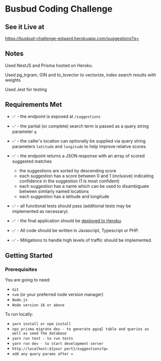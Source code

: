 # Busbud Coding Challenge

## See it Live at 

https://busbud-challenge-edward.herokuapp.com/suggestions?q=


## Notes

Used NestJS and Prisma hosted on Heroku. 

Used pg_trgram, GIN and to_tsvector to vectorize, index search results with weights 

Used Jest for testing

## Requirements Met 
- ✅ - the endpoint is exposed at `/suggestions`
- ✅ - the partial (or complete) search term is passed as a query string parameter `q`
- ✅ - the caller's location can optionally be supplied via query string parameters `latitude` and `longitude` to help improve relative scores
- ✅ - the endpoint returns a JSON response with an array of scored suggested matches
    - the suggestions are sorted by descending score
    - each suggestion has a score between 0 and 1 (inclusive) indicating confidence in the suggestion (1 is most confident)
    - each suggestion has a name which can be used to disambiguate between similarly named locations
    - each suggestion has a latitude and longitude
- ✅ - all functional tests should pass (additional tests may be implemented as necessary).
- ✅ - the final application should be [deployed to Heroku](https://devcenter.heroku.com/articles/getting-started-with-nodejs).

- ✅ - All code should be written in Javascript, Typescript or PHP.
- ✅ - Mitigations to handle high levels of traffic should be implemented.


## Getting Started

### Prerequisites

You are going to need:

- `Git`
- `nvm` (or your preferred node version manager)
- `Node.js`
- `Node version 16 or above`

To run locally: 

- `yarn install or npm install`
- `npx prisma migrate dev - to generate pgsql table and queries as well as seed the database`
- `yarn run test - to run tests`
- `yarn run dev - to start development server`
- `http://localhost:${your port}/suggestions?q=` 
- `add any query params after =`
